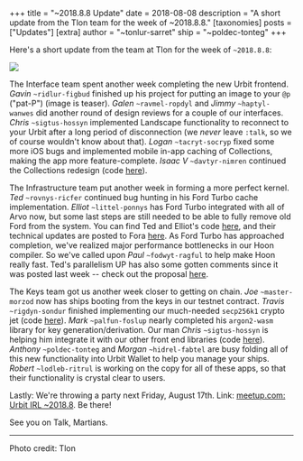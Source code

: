 +++
title = "~2018.8.8 Update"
date = 2018-08-08
description = "A short update from the Tlon team for the week of ~2018.8.8."
[taxonomies]
posts = ["Updates"]
[extra]
author = "~tonlur-sarret"
ship = "~poldec-tonteg"
+++

Here's a short update from the team at Tlon for the week of `~2018.8.8`:

![](https://media.urbit.org/fora/updates/~2018.8.8-Update-1.jpeg)

The Interface team spent another week completing the new Urbit frontend. *Gavin*
`~ridlur-figbud` finished up his project for putting an image to your `@p`
("pat-P") (image is teaser). *Galen* `~ravmel-ropdyl` and *Jimmy* `~haptyl-wanwes`
did another round of design reviews for a couple of our interfaces. *Chris*
`~sigtus-hossyn` implemented Landscape functionality to reconnect to your Urbit
after a long period of disconnection (we _never_ leave `:talk`, so we of course
wouldn't know about that). *Logan* `~tacryt-socryp` fixed some more iOS bugs and
implemented mobile in-app caching of Collections, making the app more
feature-complete. *Isaac V* `~davtyr-nimren` continued the Collections redesign
(code  [here](https://github.com/urbit/arvo/tree/collections-redesign)).

The Infrastructure team put another week in forming a more perfect kernel. *Ted*
`~rovnys-ricfer` continued bug hunting in his Ford Turbo cache implementation.
*Elliot* `~littel-ponnys` has Ford Turbo integrated with all of Arvo now, but
some last steps are still needed to be able to fully remove old Ford from the
system. You can find Ted and Elliot's code
[here](https://github.com/urbit/arvo/branches/all?utf8=%E2%9C%93&query=ford-turbo),
and their technical updates are posted to Fora
[here](https://fora.urbit.org/proposals/posts/~2018.3.15..04.24.35..a47f~/).
As Ford Turbo has approached completion, we've realized major performance
bottlenecks in our Hoon compiler. So we've called upon *Paul* `~fodwyt-ragful`
to help make Hoon really fast. Ted's parallelism UP has also some gotten
comments since it was posted last week -- check out the proposal
[here](https://fora.urbit.org/proposals/posts/~2018.7.28..19.57.33..7ed3~/).

The Keys team got us another week closer to getting on chain. *Joe*
`~master-morzod` now has ships booting from the keys in our testnet contract.
*Travis* `~rigdyn-sondur` finished implementing our much-needed `secp256k1`
crypto jet (code [here](https://github.com/urbit/secp256k1)). *Mark*
`~palfun-foslup` nearly completed his `argon2-wasm` library for key
generation/derivation. Our man *Chris* `~sigtus-hossyn` is helping him integrate
it with our other front end libraries (code [here](https://github.com/urbit/argon2-wasm)). *Anthony* `~poldec-tonteg` and *Morgan*  `~hidrel-fabtel` are busy folding all of this new functionality into
Urbit Wallet to help you manage your ships. *Robert* `~lodleb-ritrul` is working
on the copy for all of these apps, so that their functionality is crystal clear
to users.

Lastly: We're throwing a party next Friday, August 17th. Link: [meetup.com: Urbit IRL ~2018.8](https://www.meetup.com/urbit-sf/events/253292678/). Be there!

See you on Talk, Martians.

---

Photo credit: Tlon

